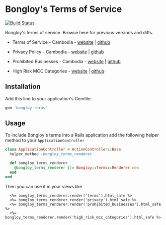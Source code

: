# Bongloy's Terms of Service

[![Build Status](https://travis-ci.org/bongloy/bongloy-terms.svg?branch=master)](https://travis-ci.org/bongloy/bongloy-terms)

Bongloy's terms of service. Browse here for previous versions and diffs.

* Terms of Service - Cambodia - [website](http://bongloy.com/terms) | [github](https://github.com/bongloy/bongloy-terms/blob/master/kh_terms.en.md)

* Privacy Policy - Cambodia - [website](http://bongloy.com/privacy) | [github](https://github.com/bongloy/bongloy-terms/blob/master/kh_privacy.en.md)

* Prohibited Businesses - Cambodia - [website](http://bongloy.com/prohibited_businesses) | [github](https://github.com/bongloy/bongloy-terms/blob/master/kh_prohibited_businesses.en.md)

* High Risk MCC Categories - [website](http://bongloy.com/high_risk_mcc_categories) | [github](https://github.com/bongloy/bongloy-terms/blob/master/kh_high_risk_mcc_categories.en.md)

## Installation

Add this line to your application's Gemfile:

```ruby
gem 'bongloy-terms'
```

## Usage

To include Bongloy's terms into a Rails application add the following helper method to your `ApplicationController`

```ruby
class ApplicationController < ActionController::Base
  helper_method :bongloy_terms_renderer

  def bongloy_terms_renderer
    @bongloy_terms_renderer ||= Bongloy::Terms::Renderer.new
  end
end
```

Then you can use it in your views like

```erb
  <%= bongloy_terms_renderer.render('terms').html_safe %>
  <%= bongloy_terms_renderer.render('privacy').html_safe %>
  <%= bongloy_terms_renderer.render('prohibited_businesses').html_safe %>
  <%= bongloy_terms_renderer.render('high_risk_mcc_categories').html_safe %>

```
